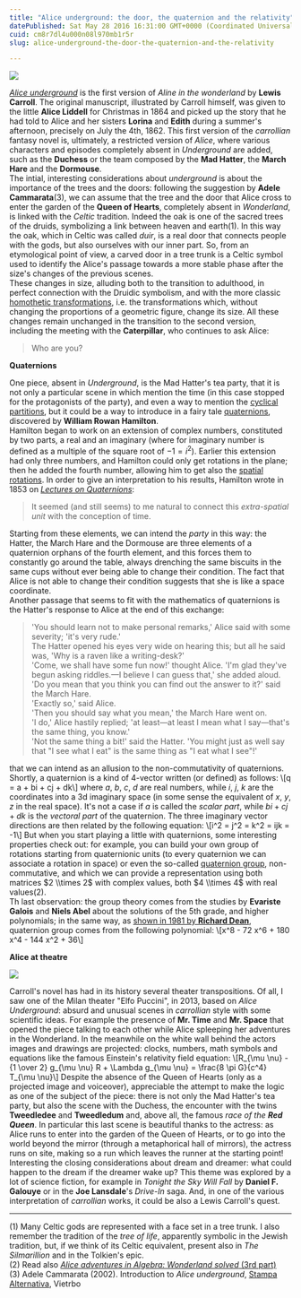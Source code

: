 ```yaml
---
title: "Alice underground: the door, the quaternion and the relativity"
datePublished: Sat May 28 2016 16:31:00 GMT+0000 (Coordinated Universal Time)
cuid: cm8r7dl4u000n08l970mb1r5r
slug: alice-underground-the-door-the-quaternion-and-the-relativity

---
```



![](https://cdn.hashnode.com/res/hashnode/image/upload/v1743070843911/c919de23-15df-4800-9f33-faf02fb0b402.jpeg)

[_Alice underground_](http://www.alice-in-wonderland.net/alice2c.html) is the first version of _Aline in the wonderland_ by **Lewis Carroll**. The original manuscript, illustrated by Carroll himself, was given to the little **Alice Liddell** for Christmas in 1864 and picked up the story that he had told to Alice and her sisters **Lorina** and **Edith** during a summer's afternoon, precisely on July the 4th, 1862. This first version of the _carrollian_ fantasy novel is, ultimately, a restricted version of _Alice_, where various characters and episodes completely absent in _Underground_ are added, such as the **Duchess** or the team composed by the **Mad Hatter**, the **March Hare** and the **Dormouse**.  
The intial, interesting considerations about _underground_ is about the importance of the trees and the doors: following the suggestion by **Adele Cammarata**(3), we can assume that the tree and the door that Alice cross to enter the garden of the **Queen of Hearts**, completely absent in _Wonderland_, is linked with the _Celtic_ tradition. Indeed the oak is one of the sacred trees of the druids, symbolizing a link between heaven and earth(1). In this way the oak, which in Celtic was called _duir_, is a real door that connects people with the gods, but also ourselves with our inner part. So, from an etymological point of view, a carved door in a tree trunk is a Celtic symbol used to identify the Alice's passage towards a more stable phase after the size's changes of the previous scenes.  
These changes in size, alluding both to the transition to adulthood, in perfect connection with the Druidic symbolism, and with the more classic [homothetic transformations](http://en.wikipedia.org/wiki/Homothetic_transformation), i.e. the transformations which, without changing the proportions of a geometric figure, change its size. All these changes remain unchanged in the transition to the second version, including the meeting with the **Caterpillar**, who continues to ask Alice:

> Who are you?

**Quaternions**

One piece, absent in _Underground_, is the Mad Hatter's tea party, that it is not only a particular scene in which mention the time (in this case stopped for the protagonists of the party), and even a way to mention the [cyclical partitions](http://maa.publisher.ingentaconnect.com/content/maa/cmj/2012/00000043/00000001/art00007;jsessionid=yhdlpjo6p45s.alice), but it could be a way to introduce in a fairy tale [quaternions](http://en.wikipedia.org/wiki/Quaternion), discovered by **William Rowan Hamilton**.  
Hamilton began to work on an extension of complex numbers, constituted by two parts, a real and an imaginary (where for imaginary number is defined as a multiple of the square root of $-1 = i^2$). Earlier this extension had only three numbers, and Hamilton could only get rotations in the plane; then he added the fourth number, allowing him to get also the [spatial rotations](http://en.wikipedia.org/wiki/Quaternions_and_spatial_rotation). In order to give an interpretation to his results, Hamilton wrote in 1853 on [_Lectures on Quaternions_](http://books.google.it/books?id=TCwPAAAAIAAJ&dq=lectures+on+quaternions):

> It seemed (and still seems) to me natural to connect this _extra-spatial unit_ with the conception of time.

Starting from these elements, we can intend the _party_ in this way: the Hatter, the March Hare and the Dormouse are three elements of a quaternion orphans of the fourth element, and this forces them to constantly go around the table, always drenching the same biscuits in the same cups without ever being able to change their condition. The fact that Alice is not able to change their condition suggests that she is like a space coordinate.  
Another passage that seems to fit with the mathematics of quaternions is the Hatter's response to Alice at the end of this exchange:

> 'You should learn not to make personal remarks,' Alice said with some severity; 'it's very rude.'  
> The Hatter opened his eyes very wide on hearing this; but all he said was, 'Why is a raven like a writing-desk?'  
> 'Come, we shall have some fun now!' thought Alice. 'I'm glad they've begun asking riddles.—I believe I can guess that,' she added aloud.  
> 'Do you mean that you think you can find out the answer to it?' said the March Hare.  
> 'Exactly so,' said Alice.  
> 'Then you should say what you mean,' the March Hare went on.  
> 'I do,' Alice hastily replied; 'at least—at least I mean what I say—that's the same thing, you know.'  
> 'Not the same thing a bit!' said the Hatter. 'You might just as well say that "I see what I eat" is the same thing as "I eat what I see"!'

that we can intend as an allusion to the non-commutativity of quaternions.  
Shortly, a quaternion is a kind of 4-vector written (or defined) as follows: \\\[q = a + bi + cj + dk\\\] where $a$, $b$, $c$, $d$ are real numbers, while $i$, $j$, $k$ are the coordinates into a 3d imaginary space (in some sense the equivalent of $x$, $y$, $z$ in the real space). It's not a case if $a$ is called the _scalar part_, while $bi + cj + dk$ is the _vectoral part_ of the quaternion. The three imaginary vector directions are then related by the following equation: \\\[i^2 = j^2 = k^2 = ijk = -1\\\] But when you start playing a little with quaternions, some interesting properties check out: for example, you can build your own group of rotations starting from quaternionic units (to every quaternion we can associate a rotation in space) or even the so-called [quaternion group](http://en.wikipedia.org/wiki/Quaternion_group), non-commutative, and which we can provide a representation using both matrices $2 \\times 2$ with complex values, both $4 \\times 4$ with real values(2).  
Th last observation: the group theory comes from the studies by **Evariste Galois** and **Niels Abel** about the solutions of the 5th grade, and higher polynomials; in the same way, as [shown in 1981 by **Richard Dean**](http://www.jstor.org/stable/2320711), quaternion group comes from the following polynomial: \\\[x^8 - 72 x^6 + 180 x^4 - 144 x^2 + 36\\\]

**Alice at theatre**

![](https://cdn.hashnode.com/res/hashnode/image/upload/v1743070845655/4f71ff24-c644-41a0-bdd8-c89bad14e65c.jpeg)

Carroll's novel has had in its history several theater transpositions. Of all, I saw one of the Milan theater "Elfo Puccini", in 2013, based on _Alice Underground_: absurd and unusual scenes in _carrollian_ style with some scientific ideas. For example the presence of **Mr. Time** and **Mr. Space** that opened the piece talking to each other while Alice spleeping her adventures in the Wonderland. In the meanwhile on the white wall behind the actors images and drawings are projected: clocks, numbers, math symbols and equations like the famous Einstein's relativity field equation: \\\[R\_{\\mu \\nu} - {1 \\over 2} g\_{\\mu \\nu} R + \\Lambda g\_{\\mu \\nu} = \\frac{8 \\pi G}{c^4} T\_{\\mu \\nu}\\\] Despite the absence of the Queen of Hearts (only as a projected image and voiceover), appreciable the attempt to make the logic as one of the subject of the piece: there is not only the Mad Hatter's tea party, but also the scene with the Duchess, the encounter with the twins **Tweedledee** and **Tweedledum** and, above all, the famous _race of the **Red Queen**_. In particular this last scene is beautiful thanks to the actress: as Alice runs to enter into the garden of the Queen of Hearts, or to go into the world beyond the mirror (through a metaphorical hall of mirrors), the actress runs on site, making so a run which leaves the runner at the starting point!  
Interesting the closing considerations about dream and dreamer: what could happen to the dream if the dreamer wake up? This theme was explored by a lot of science fiction, for example in _Tonight the Sky Will Fall_ by **Daniel F. Galouye** or in the **Joe Lansdale**'s _Drive-In_ saga. And, in one of the various interpretation of _carrollian_ works, it could be also a Lewis Carroll's quest.

* * *

(1) Many Celtic gods are represented with a face set in a tree trunk. I also remember the tradition of the _tree of life_, apparently symbolic in the Jewish tradition, but, if we think of its Celtic equivalent, present also in _The Silmarillion_ and in the Tolkien's epic.  
(2) Read also [_Alice adventures in Algebra: Wonderland solved_ (3rd part)](http://www.newscientist.com/article/mg20427391.600-alices-adventures-in-algebra-wonderland-solved.html?page=3)  
(3) Adele Cammarata (2002). Introduction to _Alice underground_, [Stampa Alternativa](http://www.stampalternativa.it/), Vietrbo